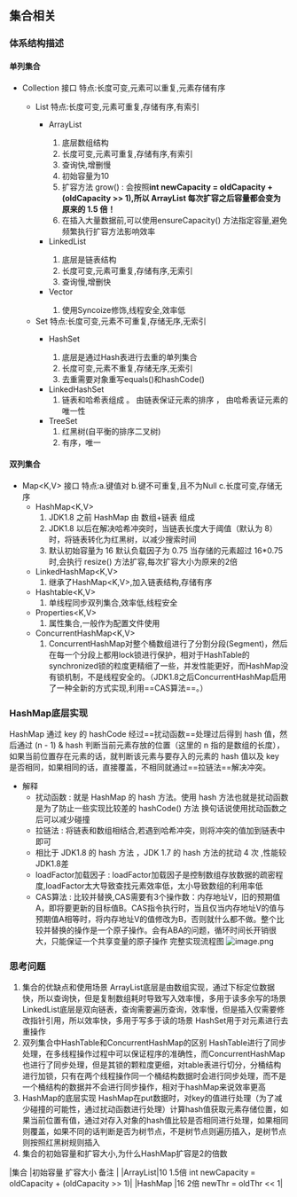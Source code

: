 ## 集合相关
### 体系结构描述
#### 单列集合
- Collection<E> 接口 特点:长度可变,元素可以重复,元素存储有序
	-  List<E> 特点:长度可变,元素可重复,存储有序,有索引
		- ArrayList<E> 
			1. 底层数组结构
			2. 长度可变,元素可重复,存储有序,有索引
			3. 查询快,增删慢
			4. 初始容量为10
			5. 扩容方法 grow() : 会按照**int newCapacity = oldCapacity + (oldCapacity >> 1),所以 ArrayList 每次扩容之后容量都会变为原来的 1.5 倍！**
			6. 在插入大量数据前,可以使用ensureCapacity() 方法指定容量,避免频繁执行扩容方法影响效率
		- LinkedList<E>
			1. 底层是链表结构
			2. 长度可变,元素可重复,存储有序,无索引
			3. 查询慢,增删快
 		- Vector<E>
	 		1. 使用Syncoize修饰,线程安全,效率低
	-  Set<E> 特点:长度可变,元素不可重复,存储无序,无索引
		- HashSet<E>
			1. 底层是通过Hash表进行去重的单列集合
			2. 长度可变,元素不重复,存储无序,无索引
			3. 去重需要对象重写equals()和hashCode()
		- LinkedHashSet
			1. 链表和哈希表组成 。 由链表保证元素的排序 ， 由哈希表证元素的唯一性
		- TreeSet
			1. 红黑树(自平衡的排序二叉树)
			2. 有序，唯一
#### 双列集合
- Map<K,V> 接口 特点:a.键值对 b.键不可重复,且不为Null c.长度可变,存储无序
	- HashMap<K,V>
		1. JDK1.8 之前 HashMap 由 数组+链表 组成
		2. JDK1.8 以后在解决哈希冲突时，当链表长度大于阈值（默认为 8）时，将链表转化为红黑树，以减少搜索时间
		3. 默认初始容量为 16 默认负载因子为 0.75 当存储的元素超过 16*0.75 时,会执行 resize() 方法扩容,每次扩容大小为原来的2倍
	- LinkedHashMap<K,V>
		1. 继承了HashMap<K,V>,加入链表结构,存储有序
	- Hashtable<K,V>
		1. 单线程同步双列集合,效率低,线程安全
	- Properties<K,V>
		1. 属性集合,一般作为配置文件使用
	- ConcurrentHashMap<K,V>
		1. ConcurrentHashMap对整个桶数组进行了分割分段(Segment)，然后在每一个分段上都用lock锁进行保护，相对于HashTable的synchronized锁的粒度更精细了一些，并发性能更好，而HashMap没有锁机制，不是线程安全的。（JDK1.8之后ConcurrentHashMap启用了一种全新的方式实现,利用==CAS算法==。）
### HashMap底层实现 
HashMap 通过 key 的 hashCode 经过==扰动函数==处理过后得到 hash 值，然后通过 (n - 1) & hash 判断当前元素存放的位置（这里的 n 指的是数组的长度），如果当前位置存在元素的话，就判断该元素与要存入的元素的 hash 值以及 key 是否相同，如果相同的话，直接覆盖，不相同就通过==拉链法==解决冲突。
- 解释
	- 扰动函数 : 就是 HashMap 的 hash 方法。使用 hash 方法也就是扰动函数是为了防止一些实现比较差的 hashCode() 方法 换句话说使用扰动函数之后可以减少碰撞
	- 拉链法 : 将链表和数组相结合,若遇到哈希冲突，则将冲突的值加到链表中即可 
	- 相比于 JDK1.8 的 hash 方法 ，JDK 1.7 的 hash 方法的扰动 4 次 ,性能较JDK1.8差
	- loadFactor加载因子 : loadFactor加载因子是控制数组存放数据的疏密程度,loadFactor太大导致查找元素效率低，太小导致数组的利用率低
	- CAS算法 : 比较并替换,CAS需要有3个操作数：内存地址V，旧的预期值A，即将要更新的目标值B。CAS指令执行时，当且仅当内存地址V的值与预期值A相等时，将内存地址V的值修改为B，否则就什么都不做。整个比较并替换的操作是一个原子操作。会有ABA的问题，循环时间长开销很大，只能保证一个共享变量的原子操作
完整实现流程图
![image.png](0)
### 思考问题
1. 集合的优缺点和使用场景
    ArrayList底层是由数组实现，通过下标定位数据快，所以查询快，但是复制数组耗时导致写入效率慢，多用于读多余写的场景
    LinkedList底层是双向链表，查询需要遍历查询，效率慢，但是插入仅需要修改指针引用，所以效率快，多用于写多于读的场景
    HashSet用于对元素进行去重操作
2. 双列集合中HashTable和ConcurrentHashMap的区别
    HashTable进行了同步处理，在多线程操作过程中可以保证程序的准确性，而ConcurrentHashMap也进行了同步处理，但是其锁的颗粒度更细，对table表进行切分，分桶结构进行加锁，只有在两个线程操作同一个桶结构数据时会进行同步处理，而不是一个桶结构的数据并不会进行同步操作，相对于hashMap来说效率更高
3. HashMap的底层实现
   HashMap在put数据时，对key的值进行处理（为了减少碰撞的可能性，通过扰动函数进行处理）计算hash值获取元素存储位置，如果当前位置有值，通过对存入对象的hash值比较是否相同进行处理，如果相同则覆盖，如果不同的话判断是否为树节点，不是树节点则遍历插入，是树节点则按照红黑树规则插入
4. 集合的初始容量和扩容大小,为什么HashMap扩容是2的倍数

|集合	  |初始容量  扩容大小 备注                                              |
|ArrayList|10       1.5倍    int newCapacity = oldCapacity + (oldCapacity >> 1)|
|HashMap  |16       2倍      newThr = oldThr << 1|

 